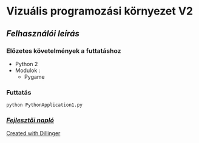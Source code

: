 # Vizuális programozási környezet V2

## _Felhasználói leírás_

### Előzetes követelmények a futtatáshoz
+ Python 2
+ Modulok :
    +  Pygame

### Futtatás

    python PythonApplication1.py 

### [_Fejlesztői napló_](changelog.md)
 

[Created with Dillinger](http://dillinger.io)